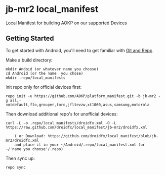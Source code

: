 jb-mr2 local_manifest
======================

Local Manifest for building AOKP on our supported Devices

Getting Started
---------------

To get started with Android, you'll need to get
familiar with [Git and Repo](http://source.android.com/download/using-repo).

Make a build directory:

	mkdir Andoid (or whatever name you choose)
	cd Android (or the name  you chose)
	mkdir .repo/local_manifests

Init repo only for official devices first:

    repo init -u https://github.com/AOKP/platform_manifest.git -b jb-mr2 -g all,-notdefault,flo,grouper,toro,jfltevzw,xt1060,asus,samsung,motorola

Then download additional repo's for unofficial devices:

    curl -L -o .repo/local_manifests/droidfx.xml -O -L https://raw.github.com/droidfx/local_manifest/jb-mr2/droidfx.xml
 
    	( or Download: https://github.com/droidfx/local_manifest/blob/jb-mr2/droidfx.xml
		and place it in your ~/Android/.repo/local_manifest.xml (or ~/'name you choose'/.repo)

Then sync up:

    repo sync
